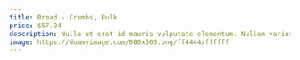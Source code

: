 ```yaml
---
title: Bread - Crumbs, Bulk
price: $57.94
description: Nulla ut erat id mauris vulputate elementum. Nullam varius. Nulla facilisi.
image: https://dummyimage.com/800x500.png/ff4444/ffffff
---
```


